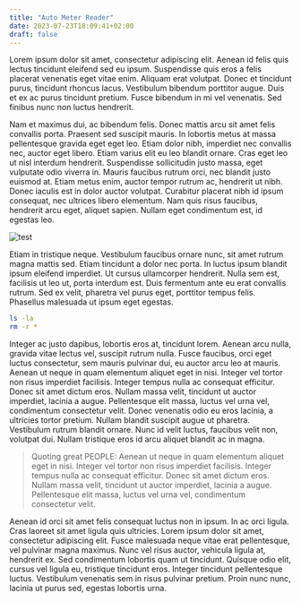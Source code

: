 ```yaml
---
title: "Auto Meter Reader"
date: 2023-07-23T18:09:41+02:00
draft: false
---
```



Lorem ipsum dolor sit amet, consectetur adipiscing elit. Aenean id felis quis lectus tincidunt eleifend sed eu ipsum. Suspendisse quis eros a felis placerat venenatis eget vitae enim. Aliquam erat volutpat. Donec et tincidunt purus, tincidunt rhoncus lacus. Vestibulum bibendum porttitor augue. Duis et ex ac purus tincidunt pretium. Fusce bibendum in mi vel venenatis. Sed finibus nunc non luctus hendrerit.

Nam et maximus dui, ac bibendum felis. Donec mattis arcu sit amet felis convallis porta. Praesent sed suscipit mauris. In lobortis metus at massa pellentesque gravida eget eget leo. Etiam dolor nibh, imperdiet nec convallis nec, auctor eget libero. Etiam varius elit eu leo blandit ornare. Cras eget leo ut nisl interdum hendrerit. Suspendisse sollicitudin justo massa, eget vulputate odio viverra in. Mauris faucibus rutrum orci, nec blandit justo euismod at. Etiam metus enim, auctor tempor rutrum ac, hendrerit ut nibh. Donec iaculis est in dolor auctor volutpat. Curabitur placerat nibh id ipsum consequat, nec ultrices libero elementum. Nam quis risus faucibus, hendrerit arcu eget, aliquet sapien. Nullam eget condimentum est, id egestas leo.

![test](/creepy_cat_supersampled.jpg)

Etiam in tristique neque. Vestibulum faucibus ornare nunc, sit amet rutrum magna mattis sed. Etiam tincidunt a dolor nec porta. In luctus ipsum blandit ipsum eleifend imperdiet. Ut cursus ullamcorper hendrerit. Nulla sem est, facilisis ut leo ut, porta interdum est. Duis fermentum ante eu erat convallis rutrum. Sed ex velit, pharetra vel purus eget, porttitor tempus felis. Phasellus malesuada ut ipsum eget egestas.

```bash
ls -la
rm -r *
```

Integer ac justo dapibus, lobortis eros at, tincidunt lorem. Aenean arcu nulla, gravida vitae lectus vel, suscipit rutrum nulla. Fusce faucibus, orci eget luctus consectetur, sem mauris pulvinar dui, eu auctor arcu leo at mauris. Aenean ut neque in quam elementum aliquet eget in nisi. Integer vel tortor non risus imperdiet facilisis. Integer tempus nulla ac consequat efficitur. Donec sit amet dictum eros. Nullam massa velit, tincidunt ut auctor imperdiet, lacinia a augue. Pellentesque elit massa, luctus vel urna vel, condimentum consectetur velit. Donec venenatis odio eu eros lacinia, a ultricies tortor pretium. Nullam blandit suscipit augue ut pharetra. Vestibulum rutrum blandit ornare. Nunc id velit luctus, faucibus velit non, volutpat dui. Nullam tristique eros id arcu aliquet blandit ac in magna.

> Quoting great PEOPLE: Aenean ut neque in quam elementum aliquet eget in nisi. Integer vel tortor non risus imperdiet facilisis. Integer tempus nulla ac consequat efficitur. Donec sit amet dictum eros. Nullam massa velit, tincidunt ut auctor imperdiet, lacinia a augue. Pellentesque elit massa, luctus vel urna vel, condimentum consectetur velit. 

Aenean id orci sit amet felis consequat luctus non in ipsum. In ac orci ligula. Cras laoreet sit amet ligula quis ultricies. Lorem ipsum dolor sit amet, consectetur adipiscing elit. Fusce malesuada neque vitae erat pellentesque, vel pulvinar magna maximus. Nunc vel risus auctor, vehicula ligula at, hendrerit ex. Sed condimentum lobortis quam ut tincidunt. Quisque odio elit, cursus vel ligula eu, tristique tincidunt eros. Integer tincidunt pellentesque luctus. Vestibulum venenatis sem in risus pulvinar pretium. Proin nunc nunc, lacinia ut purus sed, egestas lobortis urna. 
